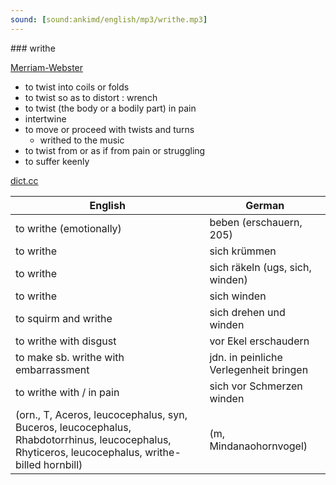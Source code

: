 ```yaml
---
sound: [sound:ankimd/english/mp3/writhe.mp3]
---
```


\### writhe

[Merriam-Webster](https://www.merriam-webster.com/dictionary/writhe)

- to twist into coils or folds
- to twist so as to distort : wrench
- to twist (the body or a bodily part) in pain
- intertwine
- to move or proceed with twists and turns
    - writhed to the music
- to twist from or as if from pain or struggling
- to suffer keenly

[dict.cc](https://www.dict.cc/writhe)

| English        | German       |
| -------------- | ------------ |
| to writhe (emotionally) | beben (erschauern, 205) |
| to writhe | sich krümmen |
| to writhe | sich räkeln (ugs, sich, winden) |
| to writhe | sich winden |
| to squirm and writhe | sich drehen und winden |
| to writhe with disgust | vor Ekel erschaudern |
| to make sb. writhe with embarrassment | jdn. in peinliche Verlegenheit bringen |
| to writhe with / in pain | sich vor Schmerzen winden |
|  (orn., T, Aceros, leucocephalus, syn, Buceros, leucocephalus, Rhabdotorrhinus, leucocephalus, Rhyticeros, leucocephalus, writhe-billed hornbill) |  (m, Mindanaohornvogel) |
